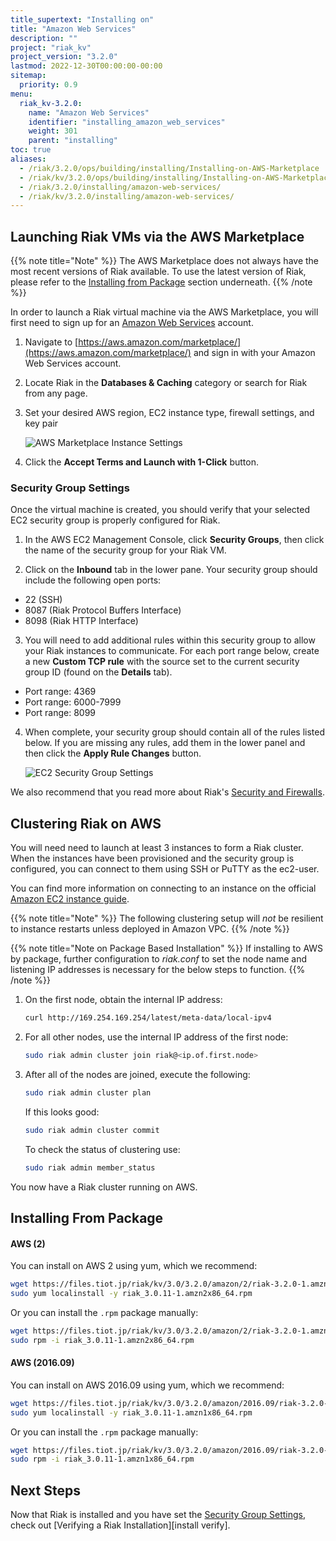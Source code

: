 ```yaml
---
title_supertext: "Installing on"
title: "Amazon Web Services"
description: ""
project: "riak_kv"
project_version: "3.2.0"
lastmod: 2022-12-30T00:00:00-00:00
sitemap:
  priority: 0.9
menu:
  riak_kv-3.2.0:
    name: "Amazon Web Services"
    identifier: "installing_amazon_web_services"
    weight: 301
    parent: "installing"
toc: true
aliases:
  - /riak/3.2.0/ops/building/installing/Installing-on-AWS-Marketplace
  - /riak/kv/3.2.0/ops/building/installing/Installing-on-AWS-Marketplace
  - /riak/3.2.0/installing/amazon-web-services/
  - /riak/kv/3.2.0/installing/amazon-web-services/
---
```


## Launching Riak VMs via the AWS Marketplace

{{% note title="Note" %}}
The AWS Marketplace does not always have the most recent versions of Riak available. To use the latest version of Riak, please refer to the [Installing from Package](#installing-from-package) section underneath.
{{% /note %}}

In order to launch a Riak virtual machine via the AWS Marketplace, you will first need to sign up for an [Amazon Web Services](http://aws.amazon.com) account.

1. Navigate to [https://aws.amazon.com/marketplace/](https://aws.amazon.com/marketplace/) and sign in with your Amazon Web Services account.

2. Locate Riak in the **Databases & Caching** category or search for Riak from any page.

3. Set your desired AWS region, EC2 instance type, firewall settings, and key pair

    ![AWS Marketplace Instance Settings]({{<baseurl>}}images/aws-marketplace-settings.png)

4. Click the **Accept Terms and Launch with 1-Click** button.

### Security Group Settings

Once the virtual machine is created, you should verify that your selected EC2 security group is properly configured for Riak.

1. In the AWS EC2 Management Console, click **Security Groups**, then click the name of the security group for your Riak VM.

2. Click on the **Inbound** tab in the lower pane.  Your security group should include the following open ports:

  * 22 (SSH)
  * 8087 (Riak Protocol Buffers Interface)
  * 8098 (Riak HTTP Interface)

3. You will need to add additional rules within this security group to allow your Riak instances to communicate.  For each port range below, create a new **Custom TCP rule** with the source set to the current security group ID (found on the **Details** tab).

  * Port range: 4369
  * Port range: 6000-7999
  * Port range: 8099

4. When complete, your security group should contain all of the rules listed below. If you are missing any rules, add them in the lower panel and then click the **Apply Rule Changes** button.

    ![EC2 Security Group Settings]({{<baseurl>}}images/aws-marketplace-security-group.png)

We also recommend that you read more about Riak's [Security and Firewalls]({{<baseurl>}}riak/kv/3.2.0/using/security/).

## Clustering Riak on AWS

You will need need to launch at least 3 instances to form a Riak cluster.  When the instances have been provisioned and the security group is configured, you can connect to them using SSH or PuTTY as the ec2-user.

You can find more information on connecting to an instance on the official [Amazon EC2 instance guide](http://docs.amazonwebservices.com/AWSEC2/latest/UserGuide/AccessingInstances.html).

{{% note title="Note" %}}
The following clustering setup will _not_ be resilient to instance restarts
unless deployed in Amazon VPC.
{{% /note %}}

{{% note title="Note on Package Based Installation" %}}
 If installing to AWS by package, further configuration to _riak.conf_ to set the node name and listening IP addresses is necessary for the below steps to function.
{{% /note %}}

1. On the first node, obtain the internal IP address:

    ```bash
    curl http://169.254.169.254/latest/meta-data/local-ipv4
    ```

2. For all other nodes, use the internal IP address of the first node:

    ```bash
    sudo riak admin cluster join riak@<ip.of.first.node>
    ```

3. After all of the nodes are joined, execute the following:

    ```bash
    sudo riak admin cluster plan
    ```

    If this looks good:

    ```bash
    sudo riak admin cluster commit
    ```

    To check the status of clustering use:

    ```bash
    sudo riak admin member_status
    ```

You now have a Riak cluster running on AWS.

## Installing From Package

#### AWS (2)

You can install on AWS 2 using yum, which we recommend:

```bash
wget https://files.tiot.jp/riak/kv/3.0/3.2.0/amazon/2/riak-3.2.0-1.amzn2x86_64.rpm
sudo yum localinstall -y riak_3.0.11-1.amzn2x86_64.rpm
```

Or you can install the `.rpm` package manually:

```bash
wget https://files.tiot.jp/riak/kv/3.0/3.2.0/amazon/2/riak-3.2.0-1.amzn2x86_64.rpm
sudo rpm -i riak_3.0.11-1.amzn2x86_64.rpm
```

#### AWS (2016.09)

You can install on AWS 2016.09 using yum, which we recommend:

```bash
wget https://files.tiot.jp/riak/kv/3.0/3.2.0/amazon/2016.09/riak-3.2.0-1.amzn1x86_64.rpm
sudo yum localinstall -y riak_3.0.11-1.amzn1x86_64.rpm
```

Or you can install the `.rpm` package manually:

```bash
wget https://files.tiot.jp/riak/kv/3.0/3.2.0/amazon/2016.09/riak-3.2.0-1.amzn1x86_64.rpm
sudo rpm -i riak_3.0.11-1.amzn1x86_64.rpm
```
## Next Steps

Now that Riak is installed and you have set the [Security Group Settings](#security-group-settings), check out [Verifying a Riak Installation][install verify].

